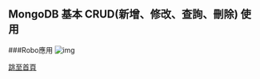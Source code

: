 ## MongoDB 基本 CRUD(新增、修改、查詢、刪除) 使用

###Robo應用
![img](https://donaldsher.github.io/LearningBlog/page4/robodb.png)

[跳至首頁](https://donaldsher.github.io/LearningBlog/)
